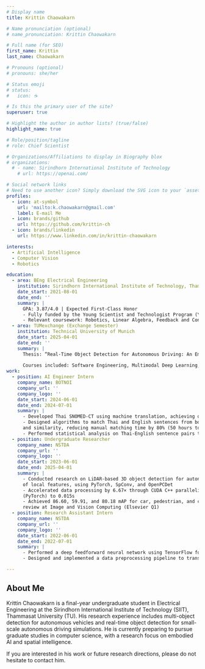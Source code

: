 ```yaml
---
# Display name
title: Krittin Chaowakarn

# Name pronunciation (optional)
# name_pronunciation: Krittin Chaowakarn

# Full name (for SEO)
first_name: Krittin
last_name: Chaowakarn

# Pronouns (optional)
# pronouns: she/her

# Status emoji
# status:
#   icon: ☕️

# Is this the primary user of the site?
superuser: true

# Highlight the author in author lists? (true/false)
highlight_name: true

# Role/position/tagline
# role: Chief Scientist

# Organizations/Affiliations to display in Biography blox
# organizations:
  # - name: Sirindhorn International Institute of Technology
    # url: https://openai.com/

# Social network links
# Need to use another icon? Simply download the SVG icon to your `assets/media/icons/` folder.
profiles:
  - icon: at-symbol
    url: 'mailto:k.chaowakarn@gmail.com'
    label: E-mail Me
  - icon: brands/github
    url: https://github.com/krittin-ch
  - icon: brands/linkedin
    url: https://www.linkedin.com/in/krittin-chaowakarn

interests:
  - Artificial Intelligence
  - Computer Vision
  - Robotics

education:
  - area: BEng Electrical Engineering
    institution: Sirindhorn International Institute of Technology, Thammasat University
    date_start: 2021-08-01
    date_end: ''
    summary: |
      GPA: 3.87/4.0 | Expected First-Class Honor
      - Fully funded by the Young Scientist and Technologist Program (YSTP), National Science and Technology Development Agency (NSTDA), Thailand
      - Relevant coursework: Robotics, Linear Algebra, Feedback and Control Systems, Probability and Random Processes
  - area: TUMexchange (Exchange Semester)
    institution: Technical University of Munich
    date_start: 2025-04-01
    date_end: ''
    summary: |
      Thesis: “Real-Time Object Detection for Autonomous Driving: An Empirical Study in a Small-Scale Urban Environment” under the supervision of Prof. Dr. Andreas Herkersdorf
      
      Courses included: Software Engineering, Multimodal Deep Learning, Bachelor's Thesis
work:
  - position: AI Engineer Intern
    company_name: BOTNOI
    company_url: ''
    company_logo: ''
    date_start: 2024-06-01
    date_end: 2024-07-01
    summary: |
      - Developed Thai SNOMED-CT using machine translation, achieving over 80% improvement in resolving translation ambiguities (≈ 70 out of 86 issues solved from a dataset of 385)
      - Designed algorithms to match Thai and English sentences from books based on sentence embedding
      and similarity, reducing manual matching time by 80% (50 hours to 10 hours)
      - Performed statistical analysis on Thai-English sentence pairs to select optimal training data, then finetuned the machine translation model for book translation
  - position: Undergraduate Researcher
    company_name: NSTDA
    company_url: ''
    company_logo: ''
    date_start: 2023-06-01
    date_end: 2025-04-01
    summary: |
      - Conducted research on LiDAR-based 3D object detection for autonomous vehicles with the integration
      of local features, using PyTorch, SpConv, and OpenPCDet
      - Accelerated data processing by 6.67× through CUDA C++ parallelization, cutting runtime from 0.10s
      (PyTorch) to 0.015s
      - Achieved 86.60, 59.91, and 80.18 mAP for car, pedestrian, and cyclist detection; research under
      review at Image and Vision Computing (Elsevier Q1)
  - position: Research Assistant Intern
    company_name: NSTDA
    company_url: ''
    company_logo: ''
    date_start: 2022-06-01
    date_end: 2022-07-01
    summary: |
      - Performed a deep feedforward neural network using TensorFlow for mmWave beam and blockage prediction utilizing Sub-6 GHz signals
      - Designed and implemented a data preprocessing pipeline to transform complex multidimensional Sub6 GHz signal inputs for model training

---
```


## About Me

Krittin Chaowakarn is a final-year undergraduate student in Electrical Engineering at the Sirindhorn International Institute of Technology (SIIT), Thammasat University (TU). His research experience includes multi-object detection for autonomous vehicles and real-time object detection for small-scale autonomous driving simulations. He is currently preparing to pursue graduate studies in computer science, with a research focus on embodied AI and spatial intelligence. 

If you are interested in his work or future research directions, please do not hesitate to contact him.
